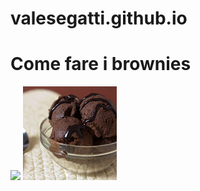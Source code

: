 # valesegatti.github.io
<html>
  <body>
    <h1>Come fare i brownies </h1>
    <img src="https://live.staticflickr.com/3194/3062117056_7d466a8966_b.jpg">
    <img src="images/4869832969_0bd11d84e0_q.jpg">
  <script src="https://www.gdprset.it/widget/gdpr-it-1.js" type="text/javascript"></script> 
  </body>
</html>
